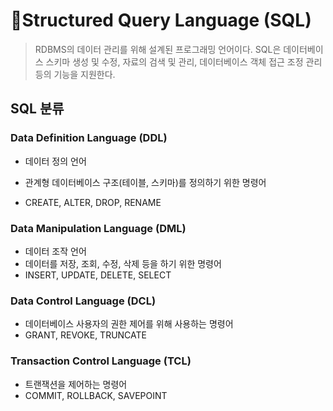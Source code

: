 # 📌Structured Query Language (SQL)

> RDBMS의 데이터 관리를 위해 설계된 프로그래밍 언어이다. SQL은 데이터베이스 스키마 생성 및 수정, 자료의 검색 및 관리,  데이터베이스 객체 접근 조정 관리 등의 기능을 지원한다.





## SQL 분류



### Data Definition Language (DDL)

- 데이터 정의 언어

- 관계형 데이터베이스 구조(테이블, 스키마)를 정의하기 위한 명령어
- CREATE, ALTER, DROP, RENAME



### Data Manipulation Language (DML)

- 데이터 조작 언어
- 데이터를 저장, 조회, 수정, 삭제 등을 하기 위한 명령어
- INSERT, UPDATE, DELETE, SELECT



### Data Control Language (DCL)

- 데이터베이스 사용자의 권한 제어를 위해 사용하는 명령어
- GRANT, REVOKE, TRUNCATE



### Transaction Control Language (TCL)

- 트랜잭션을 제어하는 명령어
- COMMIT, ROLLBACK, SAVEPOINT